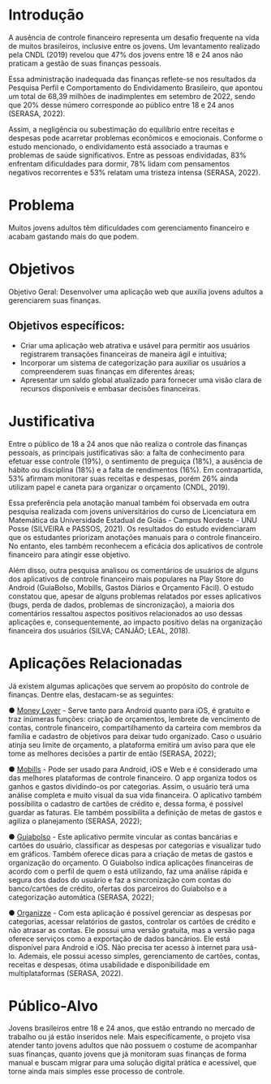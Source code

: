 # Introdução

A ausência de controle financeiro representa um desafio frequente na vida de muitos brasileiros, inclusive entre os jovens. Um levantamento realizado pela CNDL (2019) revelou que 47% dos jovens entre 18 e 24 anos não praticam a gestão de suas finanças pessoais.

Essa administração inadequada das finanças reflete-se nos resultados da Pesquisa Perfil e Comportamento do Endividamento Brasileiro, que apontou um total de 68,39 milhões de inadimplentes em setembro de 2022, sendo que 20% desse número corresponde ao público entre 18 e 24 anos (SERASA, 2022).

Assim, a negligência ou subestimação do equilíbrio entre receitas e despesas pode acarretar problemas econômicos e emocionais. Conforme o estudo mencionado, o endividamento está associado a traumas e problemas de saúde significativos. Entre as pessoas endividadas, 83% enfrentam dificuldades para dormir, 78% lidam com pensamentos negativos recorrentes e 53% relatam uma tristeza intensa (SERASA, 2022).


# Problema
Muitos jovens adultos têm dificuldades com gerenciamento financeiro e acabam gastando mais do que podem.


# Objetivos

Objetivo Geral: Desenvolver uma aplicação web que auxilia jovens adultos a gerenciarem suas finanças.


## Objetivos específicos: 
-	Criar uma aplicação web atrativa e usável para permitir aos usuários registrarem transações financeiras de maneira ágil e intuitiva;
-	Incorporar um sistema de categorização para auxiliar os usuários a compreenderem suas finanças em diferentes áreas;
-	Apresentar um saldo global atualizado para fornecer uma visão clara de recursos disponíveis e embasar decisões financeiras.


# Justificativa

Entre o público de 18 a 24 anos que não realiza o controle das finanças pessoais, as principais justificativas são: a falta de conhecimento para efetuar esse controle (19%), o sentimento de preguiça (18%), a ausência de hábito ou disciplina (18%) e a falta de rendimentos (16%). Em contrapartida, 53% afirmam monitorar suas receitas e despesas, porém 26% ainda utilizam papel e caneta para organizar o orçamento (CNDL, 2019).

Essa preferência pela anotação manual também foi observada em outra pesquisa realizada com jovens universitários do curso de Licenciatura em Matemática da Universidade Estadual de Goiás - Campus Nordeste - UNU Posse (SILVEIRA e PASSOS, 2021). Os resultados do estudo evidenciaram que os estudantes priorizam anotações manuais para o controle financeiro. No entanto, eles também reconhecem a eficácia dos aplicativos de controle financeiro para atingir esse objetivo.

Além disso, outra pesquisa analisou os comentários de usuários de alguns dos aplicativos de controle financeiro mais populares na Play Store do Android (GuiaBolso, Mobills, Gastos Diários e Orçamento Fácil). O estudo constatou que, apesar de alguns problemas relatados por esses aplicativos (bugs, perda de dados, problemas de sincronização), a maioria dos comentários ressaltou aspectos positivos relacionados ao uso dessas aplicações e, consequentemente, ao impacto positivo delas na organização financeira dos usuários (SILVA; CANJÃO; LEAL, 2018).


# Aplicações Relacionadas

Já existem algumas aplicações que servem ao propósito do controle de finanças. Dentre elas, destacam-se as seguintes: 

●	[Money Lover](https://moneylover.me/) - Serve tanto para Android quanto para iOS, é gratuito e traz inúmeras funções:  criação de orçamentos, lembrete de vencimento de contas, controle financeiro, compartilhamento da carteira com membros da família e cadastro de objetivos para deixar tudo organizado. Caso o usuário atinja seu limite de orçamento, a plataforma emitirá um aviso para que ele tome as melhores decisões a partir de então (SERASA, 2022);

●	[Mobills](https://www.mobills.com.br/) - Pode ser usado para Android, iOS e Web e é considerado uma das melhores plataformas de controle financeiro. O app organiza todos os ganhos e gastos dividindo-os por categorias. Assim, o usuário terá uma análise completa e muito visual da sua vida financeira. O aplicativo também possibilita o cadastro de cartões de crédito e, dessa forma, é possível guardar as faturas. Ele também possibilita a definição de metas de gastos e agiliza o planejamento (SERASA, 2022);

●	[Guiabolso](https://www.guiabolso.com.br/) - Este aplicativo permite vincular as contas bancárias e cartões do usuário, classificar as despesas por categorias e visualizar tudo em gráficos. Também oferece dicas para a criação de metas de gastos e organização do orçamento. O Guiabolso indica aplicações financeiras de acordo com o perfil de quem o está utilizando, faz uma análise rápida e segura dos dados do usuário e faz a sincronização com contas do banco/cartões de crédito, ofertas dos parceiros do Guiabolso e a categorização automática (SERASA, 2022);

●	[Organizze](https://www.organizze.com.br/) - Com esta aplicação é possível gerenciar as despesas por categorias, acessar relatórios de gastos, controlar os cartões de crédito e não atrasar as contas. Ele possui uma versão gratuita, mas a versão paga oferece serviços como a exportação de dados bancários. Ele está disponível para Android e iOS. Não precisa ter acesso à internet para usá-lo. Ademais, ele possui acesso simples, gerenciamento de cartões, contas, receitas e despesas, ótima usabilidade e disponibilidade em multiplataformas (SERASA, 2022).


# Público-Alvo

Jovens brasileiros entre 18 e 24 anos, que estão entrando no mercado de trabalho ou já estão inseridos nele. Mais especificamente, o projeto visa atender tanto jovens adultos que não possuem o costume de acompanhar suas finanças, quanto jovens que já monitoram suas finanças de forma manual e buscam migrar para uma solução digital prática e acessível, que torne ainda mais simples esse processo de controle.

